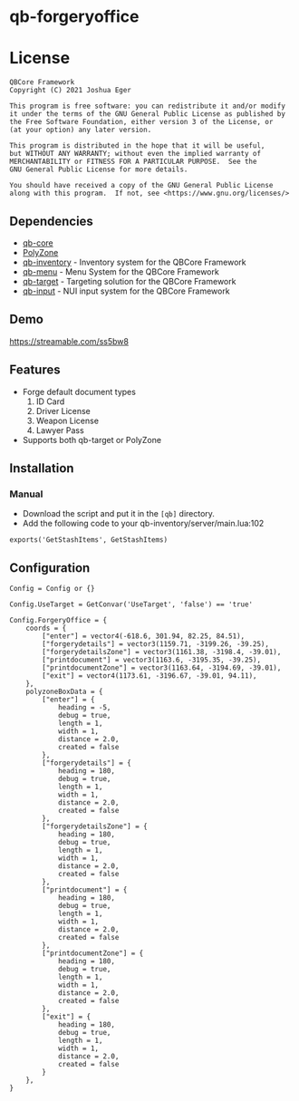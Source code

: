 # qb-forgeryoffice

# License

    QBCore Framework
    Copyright (C) 2021 Joshua Eger

    This program is free software: you can redistribute it and/or modify
    it under the terms of the GNU General Public License as published by
    the Free Software Foundation, either version 3 of the License, or
    (at your option) any later version.

    This program is distributed in the hope that it will be useful,
    but WITHOUT ANY WARRANTY; without even the implied warranty of
    MERCHANTABILITY or FITNESS FOR A PARTICULAR PURPOSE.  See the
    GNU General Public License for more details.

    You should have received a copy of the GNU General Public License
    along with this program.  If not, see <https://www.gnu.org/licenses/>

## Dependencies
- [qb-core](https://github.com/qbcore-framework/qb-core)
- [PolyZone](https://github.com/mkafrin/PolyZone)
- [qb-inventory](https://github.com/qbcore-framework/qb-inventory) - Inventory system for the QBCore Framework
- [qb-menu](https://github.com/qbcore-framework/qb-menu) - Menu System for the QBCore Framework
- [qb-target](https://github.com/BerkieBb/qb-target) - Targeting solution for the QBCore Framework
- [qb-input](https://github.com/qbcore-framework/qb-input) - NUI input system for the QBCore Framework

## Demo
https://streamable.com/ss5bw8

## Features
- Forge default document types
    1. ID Card
    2. Driver License
    3. Weapon License
    4. Lawyer Pass
- Supports both qb-target or PolyZone

## Installation
### Manual
- Download the script and put it in the `[qb]` directory.
- Add the following code to your qb-inventory/server/main.lua:102
```
exports('GetStashItems', GetStashItems)
```

## Configuration
```
Config = Config or {}

Config.UseTarget = GetConvar('UseTarget', 'false') == 'true'

Config.ForgeryOffice = {
    coords = {
        ["enter"] = vector4(-618.6, 301.94, 82.25, 84.51),
        ["forgerydetails"] = vector3(1159.71, -3199.26, -39.25),
        ["forgerydetailsZone"] = vector3(1161.38, -3198.4, -39.01),
        ["printdocument"] = vector3(1163.6, -3195.35, -39.25),
        ["printdocumentZone"] = vector3(1163.64, -3194.69, -39.01),
        ["exit"] = vector4(1173.61, -3196.67, -39.01, 94.11),
    },
    polyzoneBoxData = {
        ["enter"] = {
            heading = -5,
            debug = true,
            length = 1,
            width = 1,
            distance = 2.0,
            created = false
        },
        ["forgerydetails"] = {
            heading = 180,
            debug = true,
            length = 1,
            width = 1,
            distance = 2.0,
            created = false
        },
        ["forgerydetailsZone"] = {
            heading = 180,
            debug = true,
            length = 1,
            width = 1,
            distance = 2.0,
            created = false
        },
        ["printdocument"] = {
            heading = 180,
            debug = true,
            length = 1,
            width = 1,
            distance = 2.0,
            created = false
        },
        ["printdocumentZone"] = {
            heading = 180,
            debug = true,
            length = 1,
            width = 1,
            distance = 2.0,
            created = false
        },
        ["exit"] = {
            heading = 180,
            debug = true,
            length = 1,
            width = 1,
            distance = 2.0,
            created = false
        }
    },
}
```
